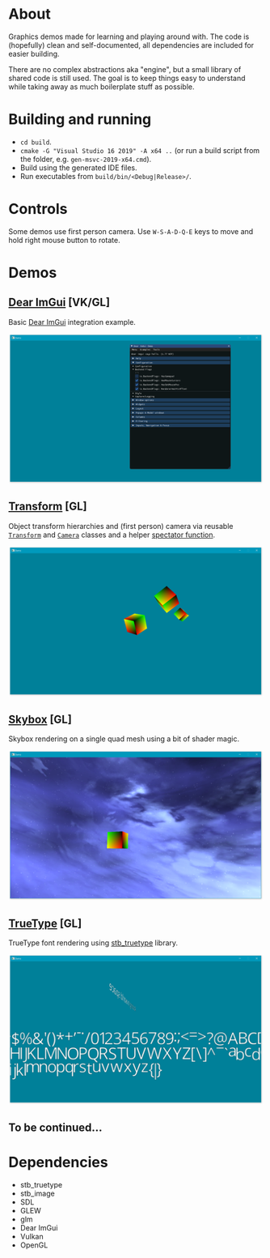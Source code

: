 # About
Graphics demos made for learning and playing around with. The code is (hopefully) clean and self-documented,
all dependencies are included for easier building.

There are no complex abstractions aka "engine", but a small library of shared code is still used.
The goal is to keep things easy to understand while taking away as much boilerplate stuff as possible.

# Building and running
* `cd build`.
* `cmake -G "Visual Studio 16 2019" -A x64 ..` (or run a build script from the folder, e.g. `gen-msvc-2019-x64.cmd`).
* Build using the generated IDE files.
* Run executables from `build/bin/<Debug|Release>/`.

# Controls
Some demos use first person camera. Use `W-S-A-D-Q-E` keys to move and hold right mouse button to rotate.

# Demos

## [Dear ImGui](/demos/imgui) [VK/GL]
Basic [Dear ImGui](https://github.com/ocornut/imgui) integration example.

![Image](/demos/imgui/screenshot.png?raw=true)

## [Transform](/demos/transform) [GL]
Object transform hierarchies and (first person) camera via reusable [`Transform`](demos/common/Transform.h) and [`Camera`](demos/common/Camera.h) classes and a helper [spectator function](demos/common/Spectator.h).

![Image](/demos/transform/screenshot.png?raw=true)

## [Skybox](/demos/skybox) [GL]
Skybox rendering on a single quad mesh using a bit of shader magic.

![Image](/demos/skybox/screenshot.png?raw=true)

## [TrueType](/demos/stb-truetype) [GL]
TrueType font rendering using [stb_truetype](https://github.com/nothings/stb) library.

![Image](/demos/stb-truetype/screenshot.png?raw=true)

## To be continued...

# Dependencies
* stb_truetype
* stb_image
* SDL
* GLEW
* glm
* Dear ImGui
* Vulkan
* OpenGL
